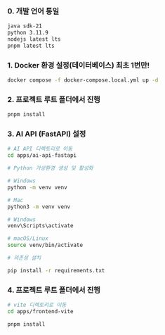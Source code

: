 ### 0. 개발 언어 통일
```bash
java sdk-21
python 3.11.9
nodejs latest lts
pnpm latest lts
```

### 1. Docker 환경 설정(데이터베이스) 최초 1번만!
```bash
docker compose -f docker-compose.local.yml up -d
```

### 2. 프로젝트 루트 폴더에서 진행
```bash
pnpm install
```

### 3. AI API (FastAPI) 설정
```bash
# AI API 디렉토리로 이동
cd apps/ai-api-fastapi

# Python 가상환경 생성 및 활성화

# Windows
python -m venv venv

# Mac
python3 -m venv venv

# Windows
venv\Scripts\activate

# macOS/Linux
source venv/bin/activate

# 의존성 설치

pip install -r requirements.txt
```

### 4. 프로젝트 루트 폴더에서 진행
```bash
# vite 디렉토리로 이동
cd apps/frontend-vite

pnpm install
```

